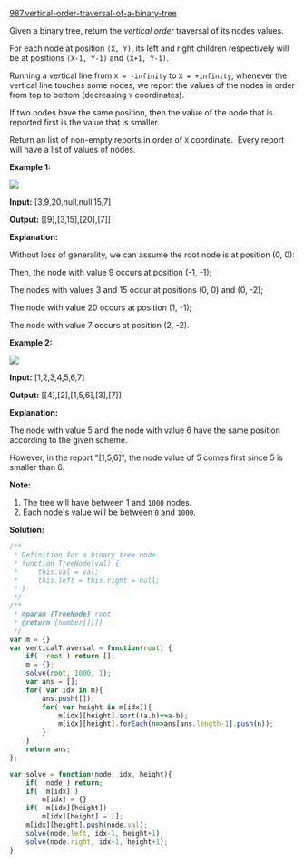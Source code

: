 [987.vertical-order-traversal-of-a-binary-tree](https://leetcode.com/problems/vertical-order-traversal-of-a-binary-tree/)  

Given a binary tree, return the _vertical order_ traversal of its nodes values.

For each node at position `(X, Y)`, its left and right children respectively will be at positions `(X-1, Y-1)` and `(X+1, Y-1)`.

Running a vertical line from `X = -infinity` to `X = +infinity`, whenever the vertical line touches some nodes, we report the values of the nodes in order from top to bottom (decreasing `Y` coordinates).

If two nodes have the same position, then the value of the node that is reported first is the value that is smaller.

Return an list of non-empty reports in order of `X` coordinate.  Every report will have a list of values of nodes.

**Example 1:**

![](https://assets.leetcode.com/uploads/2019/01/31/1236_example_1.PNG)

  
**Input:** \[3,9,20,null,null,15,7\]
  
**Output:** \[\[9\],\[3,15\],\[20\],\[7\]\]
  
**Explanation:** 
  
Without loss of generality, we can assume the root node is at position (0, 0):
  
Then, the node with value 9 occurs at position (-1, -1);
  
The nodes with values 3 and 15 occur at positions (0, 0) and (0, -2);
  
The node with value 20 occurs at position (1, -1);
  
The node with value 7 occurs at position (2, -2).
  

**Example 2:**

**![](https://assets.leetcode.com/uploads/2019/01/31/tree2.png)**

  
**Input:** \[1,2,3,4,5,6,7\]
  
**Output:** \[\[4\],\[2\],\[1,5,6\],\[3\],\[7\]\]
  
**Explanation:** 
  
The node with value 5 and the node with value 6 have the same position according to the given scheme.
  
However, in the report "\[1,5,6\]", the node value of 5 comes first since 5 is smaller than 6.
  

**Note:**

1.  The tree will have between 1 and `1000` nodes.
2.  Each node's value will be between `0` and `1000`.  



**Solution:**  

```javascript
/**
 * Definition for a binary tree node.
 * function TreeNode(val) {
 *     this.val = val;
 *     this.left = this.right = null;
 * }
 */
/**
 * @param {TreeNode} root
 * @return {number[][]}
 */
var m = {}
var verticalTraversal = function(root) {
    if( !root ) return [];
    m = {};
    solve(root, 1000, 1);
    var ans = [];
    for( var idx in m){
        ans.push([]);
        for( var height in m[idx]){
            m[idx][height].sort((a,b)=>a-b);
            m[idx][height].forEach(n=>ans[ans.length-1].push(n));
        }
    }
    return ans;
};

var solve = function(node, idx, height){
    if( !node ) return;
    if( !m[idx] )
        m[idx] = {}
    if( !m[idx][height])
        m[idx][height] = [];
    m[idx][height].push(node.val);
    solve(node.left, idx-1, height+1);
    solve(node.right, idx+1, height+1);
}
```
      